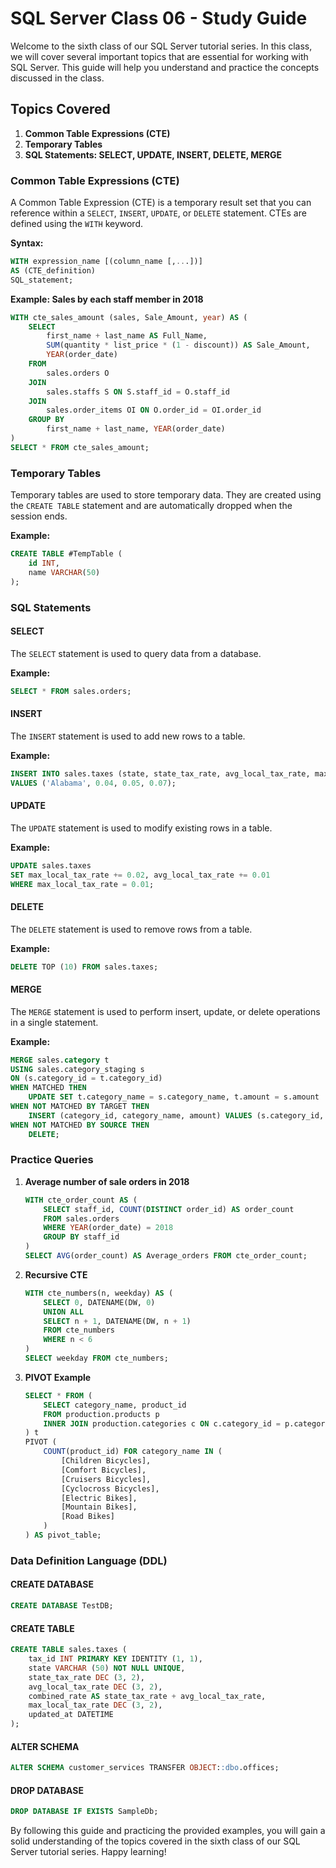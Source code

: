# SQL Server Class 06 - Study Guide

Welcome to the sixth class of our SQL Server tutorial series. In this class, we will cover several important topics that are essential for working with SQL Server. This guide will help you understand and practice the concepts discussed in the class.

## Topics Covered

1. **Common Table Expressions (CTE)**
2. **Temporary Tables**
3. **SQL Statements: SELECT, UPDATE, INSERT, DELETE, MERGE**

### Common Table Expressions (CTE)

A Common Table Expression (CTE) is a temporary result set that you can reference within a `SELECT`, `INSERT`, `UPDATE`, or `DELETE` statement. CTEs are defined using the `WITH` keyword.

**Syntax:**
```sql
WITH expression_name [(column_name [,...])]
AS (CTE_definition)
SQL_statement;
```

**Example: Sales by each staff member in 2018**
```sql
WITH cte_sales_amount (sales, Sale_Amount, year) AS (
    SELECT 
        first_name + last_name AS Full_Name,
        SUM(quantity * list_price * (1 - discount)) AS Sale_Amount,
        YEAR(order_date)
    FROM 
        sales.orders O
    JOIN
        sales.staffs S ON S.staff_id = O.staff_id
    JOIN
        sales.order_items OI ON O.order_id = OI.order_id
    GROUP BY 
        first_name + last_name, YEAR(order_date)
)
SELECT * FROM cte_sales_amount;
```

### Temporary Tables

Temporary tables are used to store temporary data. They are created using the `CREATE TABLE` statement and are automatically dropped when the session ends.

**Example:**
```sql
CREATE TABLE #TempTable (
    id INT,
    name VARCHAR(50)
);
```

### SQL Statements

#### SELECT
The `SELECT` statement is used to query data from a database.

**Example:**
```sql
SELECT * FROM sales.orders;
```

#### INSERT
The `INSERT` statement is used to add new rows to a table.

**Example:**
```sql
INSERT INTO sales.taxes (state, state_tax_rate, avg_local_tax_rate, max_local_tax_rate)
VALUES ('Alabama', 0.04, 0.05, 0.07);
```

#### UPDATE
The `UPDATE` statement is used to modify existing rows in a table.

**Example:**
```sql
UPDATE sales.taxes
SET max_local_tax_rate += 0.02, avg_local_tax_rate += 0.01
WHERE max_local_tax_rate = 0.01;
```

#### DELETE
The `DELETE` statement is used to remove rows from a table.

**Example:**
```sql
DELETE TOP (10) FROM sales.taxes;
```

#### MERGE
The `MERGE` statement is used to perform insert, update, or delete operations in a single statement.

**Example:**
```sql
MERGE sales.category t 
USING sales.category_staging s
ON (s.category_id = t.category_id)
WHEN MATCHED THEN 
    UPDATE SET t.category_name = s.category_name, t.amount = s.amount
WHEN NOT MATCHED BY TARGET THEN 
    INSERT (category_id, category_name, amount) VALUES (s.category_id, s.category_name, s.amount)
WHEN NOT MATCHED BY SOURCE THEN 
    DELETE;
```

### Practice Queries

1. **Average number of sale orders in 2018**
    ```sql
    WITH cte_order_count AS (
        SELECT staff_id, COUNT(DISTINCT order_id) AS order_count
        FROM sales.orders
        WHERE YEAR(order_date) = 2018
        GROUP BY staff_id
    )
    SELECT AVG(order_count) AS Average_orders FROM cte_order_count;
    ```

2. **Recursive CTE**
    ```sql
    WITH cte_numbers(n, weekday) AS (
        SELECT 0, DATENAME(DW, 0)
        UNION ALL
        SELECT n + 1, DATENAME(DW, n + 1)
        FROM cte_numbers
        WHERE n < 6
    )
    SELECT weekday FROM cte_numbers;
    ```

3. **PIVOT Example**
    ```sql
    SELECT * FROM (
        SELECT category_name, product_id
        FROM production.products p
        INNER JOIN production.categories c ON c.category_id = p.category_id
    ) t 
    PIVOT (
        COUNT(product_id) FOR category_name IN (
            [Children Bicycles], 
            [Comfort Bicycles], 
            [Cruisers Bicycles], 
            [Cyclocross Bicycles], 
            [Electric Bikes], 
            [Mountain Bikes], 
            [Road Bikes]
        )
    ) AS pivot_table;
    ```

### Data Definition Language (DDL)

#### CREATE DATABASE
```sql
CREATE DATABASE TestDB;
```

#### CREATE TABLE
```sql
CREATE TABLE sales.taxes (
    tax_id INT PRIMARY KEY IDENTITY (1, 1),
    state VARCHAR (50) NOT NULL UNIQUE,
    state_tax_rate DEC (3, 2),
    avg_local_tax_rate DEC (3, 2),
    combined_rate AS state_tax_rate + avg_local_tax_rate,
    max_local_tax_rate DEC (3, 2),
    updated_at DATETIME
);
```

#### ALTER SCHEMA
```sql
ALTER SCHEMA customer_services TRANSFER OBJECT::dbo.offices;
```

#### DROP DATABASE
```sql
DROP DATABASE IF EXISTS SampleDb;
```

By following this guide and practicing the provided examples, you will gain a solid understanding of the topics covered in the sixth class of our SQL Server tutorial series. Happy learning!